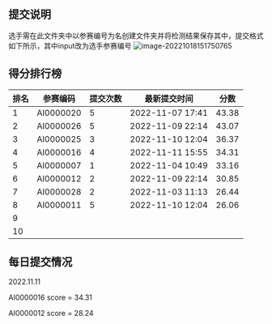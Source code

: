 ## 提交说明

选手需在此文件夹中以参赛编号为名创建文件夹并将检测结果保存其中，提交格式如下所示，其中input改为选手参赛编号
![image-20221018151750765](https://user-images.githubusercontent.com/69101221/196369534-511fb2f1-499d-4563-ad26-47bfb904e68c.png)

## 得分排行榜

| 排名 | 参赛编码  | 提交次数 | 最新提交时间     | 分数  |
| ---- | --------- | -------- | ---------------- | ----- |
| 1    | AI0000020 | 5        | 2022-11-07 17:41 | 43.38 |
| 2    | AI0000026 | 5       | 2022-11-09 22:14 | 43.07 |
| 3    | AI0000025 | 3        | 2022-11-10 12:04 | 36.37 |
| 4    | AI0000016 | 4        | 2022-11-11 15:55 | 34.31 |
| 5    | AI0000007 | 1        | 2022‎-11‎-‎04‎ 10:49 | 33.16 |
| 6    | AI0000012 | 2        | 2022-11-09 22:14 | 30.85 |
| 7    | AI0000028 | 2        | 2022‎-11‎-‎03‎ 11:13 | 26.44 |
| 8   | AI0000011 | 5 | 2022-11-10 12:04 | 26.06 |
| 9    |           |          |                  |       |
| 10   |           |          |                  |       |

## 每日提交情况

2022.11.11

AI0000016 score = 34.31

AI0000012 score = 28.24

